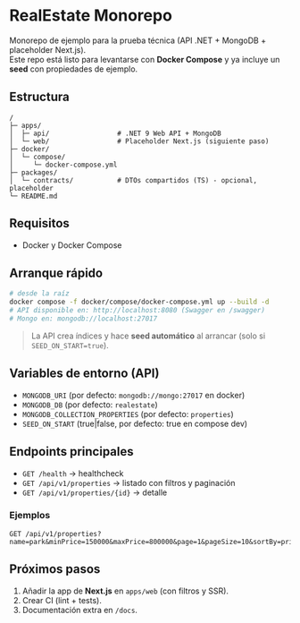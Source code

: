 # RealEstate Monorepo

Monorepo de ejemplo para la prueba técnica (API .NET + MongoDB + placeholder Next.js).  
Este repo está listo para levantarse con **Docker Compose** y ya incluye un **seed** con propiedades de ejemplo.

## Estructura
```
/
├─ apps/
│  ├─ api/                 # .NET 9 Web API + MongoDB
│  └─ web/                 # Placeholder Next.js (siguiente paso)
├─ docker/
│  └─ compose/
│     └─ docker-compose.yml
├─ packages/
│  └─ contracts/           # DTOs compartidos (TS) - opcional, placeholder
└─ README.md
```

## Requisitos
- Docker y Docker Compose

## Arranque rápido
```bash
# desde la raíz
docker compose -f docker/compose/docker-compose.yml up --build -d
# API disponible en: http://localhost:8080 (Swagger en /swagger)
# Mongo en: mongodb://localhost:27017
```

> La API crea índices y hace **seed automático** al arrancar (solo si `SEED_ON_START=true`).

## Variables de entorno (API)
- `MONGODB_URI` (por defecto: `mongodb://mongo:27017` en docker)
- `MONGODB_DB` (por defecto: `realestate`)
- `MONGODB_COLLECTION_PROPERTIES` (por defecto: `properties`)
- `SEED_ON_START` (true|false, por defecto: true en compose dev)

## Endpoints principales
- `GET /health` → healthcheck
- `GET /api/v1/properties` → listado con filtros y paginación
- `GET /api/v1/properties/{id}` → detalle

### Ejemplos
```
GET /api/v1/properties?name=park&minPrice=150000&maxPrice=800000&page=1&pageSize=10&sortBy=price&sortDir=asc
```

## Próximos pasos
1. Añadir la app de **Next.js** en `apps/web` (con filtros y SSR).
2. Crear CI (lint + tests).
3. Documentación extra en `/docs`.

